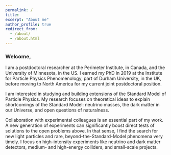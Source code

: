 ```yaml
---
permalink: /
title: 
excerpt: "About me"
author_profile: true
redirect_from: 
  - /about/
  - /about.html
---
```


<!-- <div class="container">
 -->
<!-- <div class="mybg-image"> -->
<!-- <img src="../images/multilepton.png" alt="neutrino matter effects" style="width:100%;  padding-top:1%;padding-bottom:1%;padding-right:40px;padding-left:40px; background-color: rgba(256,256,256, 0.6); position: relative; bottom: 0%; border-width: 1px; overflow-x: hidden;">
 -->
<!-- </div> -->
<div class="layer">
<h3>Welcome,</h3>
    <p>
      I am a postdoctoral researcher at the Perimeter Institute, in Canada, and the University of Minnesota, in the US. I earned my PhD in 2019 at the Institute for Particle Physics Phenomenology, part of Durham University, in the UK, before moving to North America for my current joint postdoctoral position.
    </p>
    <!-- <p>
    I am interested in studying and building extensions of the Standard Model of Particle Physics. 
    My work generally builds on new theoretical ideas for explaining neutrino masses and the dark matter in our Universe, and considers current and future experimental data that can discover them.
    I focus on high-intensity experiments like neutrino, dark matter, and collider experiments, where I have developed novel search strategies for light particles and beyond-the-Standard-Model phenomena.
    </p> -->
  <p>
  I am interested in studying and building extensions of the Standard Model of Particle Physics. My research focuses on theoretical ideas to explain shortcomings of the Standard Model: neutrino masses, the dark matter in our Universe, and open questions of naturalness. 
  </p>
  
  <p>
	Collaboration with experimental colleagues is an essential part of my work. A new generation of experiments can significantly boost direct tests of solutions to the open problems above. In that sense, I find the search for new light particles and rare, beyond-the-Standard-Model phenomena very timely. I focus on high-intensity experiments like neutrino and dark matter detectors, medium- and high-energy colliders, and small-scale projects.
  </p>
</div>
<!-- </div> -->
